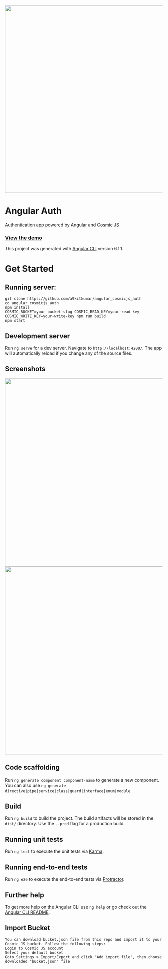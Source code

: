 <img src="https://cosmic-s3.imgix.net/918b3000-1517-11e9-b639-ff9ababa68ba-angular.jpg?w=1200" width="600" />

# Angular Auth
Authentication app powered by Angular and [Cosmic JS](https://cosmicjs.com)

### [View the demo](https://cosmicjs.com/apps/angular-authentication-app)

This project was generated with [Angular CLI](https://github.com/angular/angular-cli) version 6.1.1.

# Get Started

## Running server:

```
git clone https://github.com/a9kitkumar/angular_cosmicjs_auth
cd angular_cosmicjs_auth
npm install
COSMIC_BUCKET=your-bucket-slug COSMIC_READ_KEY=your-read-key COSMIC_WRITE_KEY=your-write-key npm run build
npm start
```

## Development server

Run `ng serve` for a dev server. Navigate to `http://localhost:4200/`. The app will automatically reload if you change any of the source files.

## Screenshots
<img src="https://cosmic-s3.imgix.net/cedfb7f0-1517-11e9-ac3b-29773f4ac49e-angular-auth-1.png?w=1200" width="600" />
<img src="https://cosmic-s3.imgix.net/d2a09080-1517-11e9-ac3b-29773f4ac49e-angular-auth-2.png?w=1200" width="600" />

## Code scaffolding

Run `ng generate component component-name` to generate a new component. You can also use `ng generate directive|pipe|service|class|guard|interface|enum|module`.

## Build

Run `ng build` to build the project. The build artifacts will be stored in the `dist/` directory. Use the `--prod` flag for a production build.

## Running unit tests

Run `ng test` to execute the unit tests via [Karma](https://karma-runner.github.io).

## Running end-to-end tests

Run `ng e2e` to execute the end-to-end tests via [Protractor](http://www.protractortest.org/).

## Further help

To get more help on the Angular CLI use `ng help` or go check out the [Angular CLI README](https://github.com/angular/angular-cli/blob/master/README.md).

## Import Bucket
```
You can download bucket.json file from this repo and import it to your Cosmic JS bucket. Follow the following steps:
Login to Cosmic JS account
Select your default bucket
Goto Settings > Import/Export and click "Add import file", then choose downloaded "bucket.json" file

```
